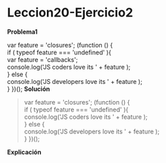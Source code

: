# Leccion20-Ejercicio2
**Problema1**

var feature = 'closures'; 
(function () {     
	if ( typeof feature === 'undefined' ){         
		var feature = 'callbacks';         
		console.log('JS coders love its ' + feature );     
	} else {         
		console.log('JS developers love its ' + feature );     
	} 
})();
**Solución**

> var feature = 'closures'; 
(function () {     
	if ( typeof feature === 'undefined' ){         
		console.log('JS coders love its ' + feature );     
	} else {         
		console.log('JS developers love its ' + feature );     
	} 
})();

**Explicación**

